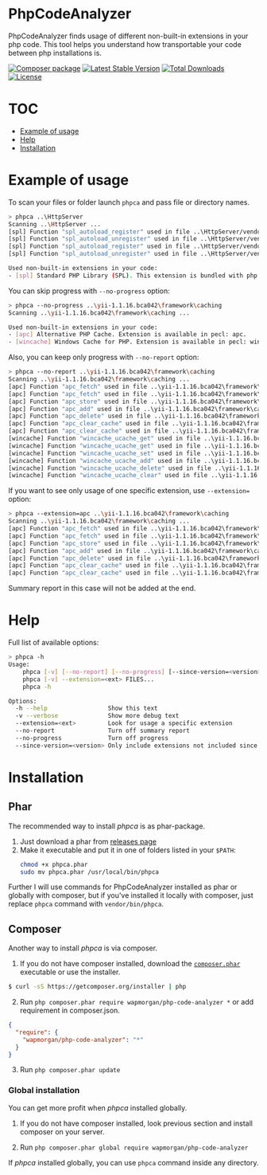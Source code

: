 # PhpCodeAnalyzer
PhpCodeAnalyzer finds usage of different non-built-in extensions in your php code.
This tool helps you understand how transportable your code between php installations is.

[![Composer package](http://xn--e1adiijbgl.xn--p1acf/badge/wapmorgan/php-code-analyzer)](https://packagist.org/packages/wapmorgan/php-code-analyzer)
[![Latest Stable Version](https://poser.pugx.org/wapmorgan/php-code-analyzer/v/stable)](https://packagist.org/packages/wapmorgan/php-code-analyzer)
[![Total Downloads](https://poser.pugx.org/wapmorgan/php-code-analyzer/downloads)](https://packagist.org/packages/wapmorgan/php-code-analyzer)
[![License](https://poser.pugx.org/wapmorgan/php-code-analyzer/license)](https://packagist.org/packages/wapmorgan/php-code-analyzer)

# TOC
- [Example of usage](#example-of-usage)
- [Help](#help)
- [Installation](#installation)

# Example of usage
To scan your files or folder launch `phpca` and pass file or directory names.
``` sh
> phpca ..\HttpServer
Scanning ..\HttpServer ...
[spl] Function "spl_autoload_register" used in file ..\HttpServer/vendor/composer/ClassLoader.php[258]
[spl] Function "spl_autoload_unregister" used in file ..\HttpServer/vendor/composer/ClassLoader.php[266]
[spl] Function "spl_autoload_register" used in file ..\HttpServer/vendor/composer/autoload_real.php[22]
[spl] Function "spl_autoload_unregister" used in file ..\HttpServer/vendor/composer/autoload_real.php[24]

Used non-built-in extensions in your code:
- [spl] Standard PHP Library (SPL). This extension is bundled with php since PHP 5.0.0. Extension is available in pecl: spl.
```

You can skip progress with `--no-progress` option:
``` sh
> phpca --no-progress ..\yii-1.1.16.bca042\framework\caching
Scanning ..\yii-1.1.16.bca042\framework\caching ...

Used non-built-in extensions in your code:
- [apc] Alternative PHP Cache. Extension is available in pecl: apc.
- [wincache] Windows Cache for PHP. Extension is available in pecl: wincache.

```

Also, you can keep only progress with `--no-report` option:
``` sh
> phpca --no-report ..\yii-1.1.16.bca042\framework\caching
Scanning ..\yii-1.1.16.bca042\framework\caching ...
[apc] Function "apc_fetch" used in file ..\yii-1.1.16.bca042\framework\caching/CApcCache.php[46]
[apc] Function "apc_fetch" used in file ..\yii-1.1.16.bca042\framework\caching/CApcCache.php[56]
[apc] Function "apc_store" used in file ..\yii-1.1.16.bca042\framework\caching/CApcCache.php[70]
[apc] Function "apc_add" used in file ..\yii-1.1.16.bca042\framework\caching/CApcCache.php[84]
[apc] Function "apc_delete" used in file ..\yii-1.1.16.bca042\framework\caching/CApcCache.php[95]
[apc] Function "apc_clear_cache" used in file ..\yii-1.1.16.bca042\framework\caching/CApcCache.php[107]
[apc] Function "apc_clear_cache" used in file ..\yii-1.1.16.bca042\framework\caching/CApcCache.php[109]
[wincache] Function "wincache_ucache_get" used in file ..\yii-1.1.16.bca042\framework\caching/CWinCache.php[46]
[wincache] Function "wincache_ucache_get" used in file ..\yii-1.1.16.bca042\framework\caching/CWinCache.php[56]
[wincache] Function "wincache_ucache_set" used in file ..\yii-1.1.16.bca042\framework\caching/CWinCache.php[70]
[wincache] Function "wincache_ucache_add" used in file ..\yii-1.1.16.bca042\framework\caching/CWinCache.php[84]
[wincache] Function "wincache_ucache_delete" used in file ..\yii-1.1.16.bca042\framework\caching/CWinCache.php[95]
[wincache] Function "wincache_ucache_clear" used in file ..\yii-1.1.16.bca042\framework\caching/CWinCache.php[106]
```

If you want to see only usage of one specific extension, use `--extension=` option:
``` sh
> phpca --extension=apc ..\yii-1.1.16.bca042\framework\caching
Scanning ..\yii-1.1.16.bca042\framework\caching ...
[apc] Function "apc_fetch" used in file ..\yii-1.1.16.bca042\framework\caching/CApcCache.php[46]
[apc] Function "apc_fetch" used in file ..\yii-1.1.16.bca042\framework\caching/CApcCache.php[56]
[apc] Function "apc_store" used in file ..\yii-1.1.16.bca042\framework\caching/CApcCache.php[70]
[apc] Function "apc_add" used in file ..\yii-1.1.16.bca042\framework\caching/CApcCache.php[84]
[apc] Function "apc_delete" used in file ..\yii-1.1.16.bca042\framework\caching/CApcCache.php[95]
[apc] Function "apc_clear_cache" used in file ..\yii-1.1.16.bca042\framework\caching/CApcCache.php[107]
[apc] Function "apc_clear_cache" used in file ..\yii-1.1.16.bca042\framework\caching/CApcCache.php[109]
```
Summary report in this case will not be added at the end.

# Help
Full list of available options:
``` sh
> phpca -h
Usage:
    phpca [-v] [--no-report] [--no-progress] [--since-version=<version>] FILES...
    phpca [-v] --extension=<ext> FILES...
    phpca -h

Options:
  -h --help                 Show this text
  -v --verbose              Show more debug text
  --extension=<ext>         Look for usage a specific extension
  --no-report               Turn off summary report
  --no-progress             Turn off progress
  --since-version=<version> Only include extensions not included since version
```

# Installation
## Phar
The recommended way to install _phpca_ is as phar-package.

1. Just download a phar from [releases page](https://github.com/wapmorgan/PhpCodeAnalyzer/releases)
2. Make it executable and put it in one of folders listed in your `$PATH`:
    ```sh
    chmod +x phpca.phar
    sudo mv phpca.phar /usr/local/bin/phpca
    ```
    
Further I will use commands for PhpCodeAnalyzer installed as phar or globally with composer, but if you've installed it locally with composer, just replace `phpca` command with `vendor/bin/phpca`.

## Composer
Another way to install _phpca_ is via composer.

1. If you do not have composer installed, download the [`composer.phar`](https://getcomposer.org/composer.phar) executable or use the installer.
  ``` sh
  $ curl -sS https://getcomposer.org/installer | php
  ```

2. Run `php composer.phar require wapmorgan/php-code-analyzer *` or add requirement in composer.json.
  ``` json
  {
    "require": {
      "wapmorgan/php-code-analyzer": "*"
    }
  }
  ```

3. Run `php composer.phar update`

### Global installation
You can get more profit when _phpca_ installed globally.

1. If you do not have composer installed, look previous section and install composer on your server.

2. Run `php composer.phar global require wapmorgan/php-code-analyzer`

If _phpca_ installed globally, you can use `phpca` command inside any directory.
